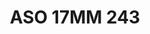---
title: ASO 17MM 243
date: 
draft: false

# descripcion
description : Anillo de plata 925.

materials: Plata 958

color: 

dimensions: 17mm diámetro

code: 05-23-1632

type: "Anillos"

categories: []

price: $8.140,00

price_eftvo: $6.920,00

# Images
# first image will be shown in the product page
images:
  # - image: "images/path_to_image"
  # La ubicacion de las imagenes es imagenes/Anillos/Anillos.Solo Plata/05-23-1632-aso-17mm-243
  - image: "./images/anillos/solo_plata/05-23-1632-aso-17mm-243.jpg"
---